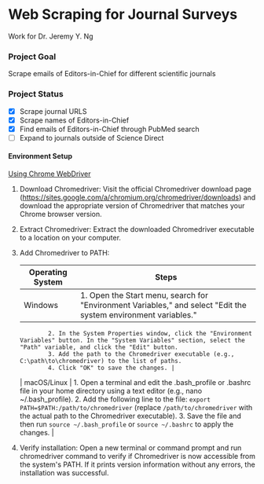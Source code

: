 # Web  Scraping for Journal Surveys
Work for Dr. Jeremy Y. Ng

### Project Goal
Scrape emails of Editors-in-Chief for different scientific journals

### Project Status
- [x] Scrape journal URLS
- [x] Scrape names of Editors-in-Chief
- [x] Find emails of Editors-in-Chief through PubMed search
- [ ] Expand to journals outside of Science Direct 

#### Environment Setup
<ins>Using Chrome WebDriver</ins>
1. Download Chromedriver: Visit the official Chromedriver download page (https://sites.google.com/a/chromium.org/chromedriver/downloads) and download the appropriate version of Chromedriver that matches your Chrome browser version.

2. Extract Chromedriver: Extract the downloaded Chromedriver executable to a location on your computer.

3. Add Chromedriver to PATH:

   | Operating System | Steps |
   | --- | --- |
   | Windows | 1. Open the Start menu, search for "Environment Variables," and select "Edit the system environment variables." 
               2. In the System Properties window, click the "Environment Variables" button. In the "System Variables" section, select the "Path" variable, and click the "Edit" button. 
               3. Add the path to the Chromedriver executable (e.g., C:\path\to\chromedriver) to the list of paths. 
               4. Click "OK" to save the changes. |
   | macOS/Linux | 1. Open a terminal and edit the .bash_profile or .bashrc file in your home directory using a text editor (e.g., nano ~/.bash_profile). 
                   2. Add the following line to the file: `export PATH=$PATH:/path/to/chromedriver` (replace `/path/to/chromedriver` with the actual path to the Chromedriver executable). 
                   3. Save the file and then run `source ~/.bash_profile` or `source ~/.bashrc` to apply the changes. |


4. Verify installation: Open a new terminal or command prompt and run chromedriver command to verify if Chromedriver is now accessible from the system's PATH. If it prints version information without any errors, the installation was successful. 